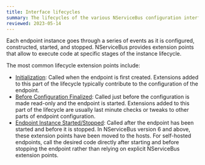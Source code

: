```yaml
---
title: Interface lifecycles
summary: The lifecycles of the various NServiceBus configuration interfaces
reviewed: 2023-05-14
---
```


Each endpoint instance goes through a series of events as it is configured, constructed, started, and stopped. NServiceBus provides extension points that allow to execute code at specific stages of the instance lifecycle. 

The most common lifecycle extension points include:

- [Initialization](/nservicebus/lifecycle/ineedinitialization.md): Called when the endpoint is first created. Extensions added to this part of the lifecycle typically contribute to the configuration of the endpoint.
- [Before Configuration Finalized](/nservicebus/lifecycle/iwanttorunbeforeconfigurationisfinalized.md): Called just before the configuration is made read-only and the endpoint is started. Extensions added to this part of the lifecycle are usually last minute checks or tweaks to other parts of endpoint configuration.
- [Endpoint Instance Started/Stopped](/nservicebus/lifecycle/endpointstartandstop.md): Called after the endpoint has been started and before it is stopped. In NServiceBus version 6 and above, these extension points have been moved to the hosts. For self-hosted endpoints, call the desired code directly after starting and before stopping the endpoint rather than relying on explicit NServiceBus extension points.
